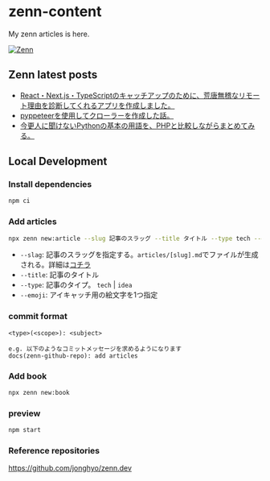 # zenn-content

My zenn articles is here.

<a href="https://zenn.dev/hiiragi" target="_blank"><img alt="Zenn" src="https://img.shields.io/badge/Zenn-3EA8FF.svg?&style=for-the-badge&logo=Zenn&logoColor=white" /></a>

## Zenn latest posts

<!-- BLOG-POST-LIST:START -->
- [React・Next.js・TypeScriptのキャッチアップのために、荒唐無稽なリモート理由を診断してくれるアプリを作成しました。](https://zenn.dev/hiiragi/articles/create_remote-diagnosis-app)
- [pyppeteerを使用してクローラーを作成した話。](https://zenn.dev/hiiragi/articles/crawler_create)
- [今更人に聞けないPythonの基本の用語を、PHPと比較しながらまとめてみる。](https://zenn.dev/arsaga/articles/e4fe73447495c4)
<!-- BLOG-POST-LIST:END -->

## Local Development

### Install dependencies

```bash
npm ci
```

### Add articles

```bash
npx zenn new:article --slug 記事のスラッグ --title タイトル --type tech --emoji ✨
```

- `--slag`: 記事のスラッグを指定する。`articles/[slug].md`でファイルが生成される。詳細は[コチラ](https://zenn.dev/zenn/articles/what-is-slug)
- `--title`: 記事のタイトル
- `--type`: 記事のタイプ。 `tech` | `idea`
- `--emoji`: アイキャッチ用の絵文字を1つ指定

### commit format

```
<type>(<scope>): <subject>

e.g. 以下のようなコミットメッセージを求めるようになります
docs(zenn-github-repo): add articles
```

### Add book

```bash
npx zenn new:book
```

### preview

```bash
npm start
```

### Reference repositories
https://github.com/jonghyo/zenn.dev